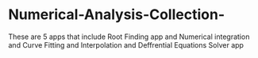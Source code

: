 ﻿# Numerical-Analysis-Collection-
 These are 5 apps that include Root Finding app and Numerical integration and Curve Fitting and Interpolation and Deffrential Equations Solver app
